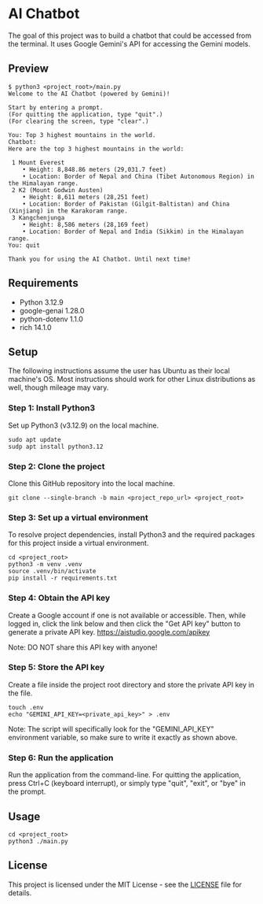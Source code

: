 # AI Chatbot

The goal of this project was to build a chatbot that could be accessed from the terminal. It uses Google Gemini's API for accessing the Gemini models.

## Preview

    $ python3 <project_root>/main.py 
    Welcome to the AI Chatbot (powered by Gemini)!

    Start by entering a prompt.
    (For quitting the application, type "quit".)
    (For clearing the screen, type "clear".)

    You: Top 3 highest mountains in the world.
    Chatbot:
    Here are the top 3 highest mountains in the world:

     1 Mount Everest
        • Height: 8,848.86 meters (29,031.7 feet)
        • Location: Border of Nepal and China (Tibet Autonomous Region) in the Himalayan range.
     2 K2 (Mount Godwin Austen)
        • Height: 8,611 meters (28,251 feet)
        • Location: Border of Pakistan (Gilgit-Baltistan) and China (Xinjiang) in the Karakoram range.
     3 Kangchenjunga
        • Height: 8,586 meters (28,169 feet)
        • Location: Border of Nepal and India (Sikkim) in the Himalayan range.
    You: quit

    Thank you for using the AI Chatbot. Until next time!

## Requirements

- Python 3.12.9
- google-genai 1.28.0
- python-dotenv 1.1.0
- rich 14.1.0

## Setup
The following instructions assume the user has Ubuntu as their local machine's OS. Most instructions should work for other Linux distributions as well, though mileage may vary.

### Step 1: Install Python3
Set up Python3 (v3.12.9) on the local machine.

    sudo apt update 
    sudp apt install python3.12
    
### Step 2: Clone the project
Clone this GitHub repository into the local machine.
    
    git clone --single-branch -b main <project_repo_url> <project_root> 
    
### Step 3: Set up a virtual environment
To resolve project dependencies, install Python3 and the required packages for this project inside a virtual environment. 
    
    cd <project_root> 
    python3 -m venv .venv 
    source .venv/bin/activate
    pip install -r requirements.txt

### Step 4: Obtain the API key
Create a Google account if one is not available or accessible. Then, while logged in, click the link below and then click the "Get API key" button to generate a private API key. 
https://aistudio.google.com/apikey

Note: DO NOT share this API key with anyone!

### Step 5: Store the API key
Create a file inside the project root directory and store the private API key in the file.
    
    touch .env 
    echo "GEMINI_API_KEY=<private_api_key>" > .env

Note: The script will specifically look for the "GEMINI_API_KEY" environment variable, so make sure to write it exactly as shown above.

### Step 6: Run the application
Run the application from the command-line. For quitting the application, press Ctrl+C (keyboard interrupt), or simply type "quit", "exit", or "bye" in the prompt. 

## Usage
    
    cd <project_root>
    python3 ./main.py

## License

This project is licensed under the MIT License - see the [LICENSE](LICENSE) file for details.
